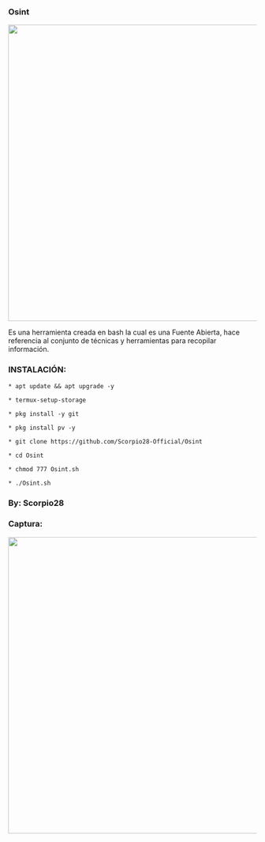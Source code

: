 ### Osint

<p align="center">
	<img src="https://i.imgur.com/BVAEJ2b.jpg" width="600px">
</p>

Es una herramienta creada en bash la cual es una Fuente Abierta, hace referencia al conjunto de técnicas y herramientas para recopilar información.

### INSTALACIÓN:

```
* apt update && apt upgrade -y

* termux-setup-storage

* pkg install -y git

* pkg install pv -y

* git clone https://github.com/Scorpio28-Official/Osint

* cd Osint

* chmod 777 Osint.sh

* ./Osint.sh
```

### By: Scorpio28

### Captura:
<p align="center">
	<img src="https://i.imgur.com/rLsEtQf.jpg" width="600px">
</p>
